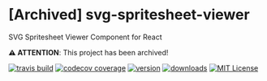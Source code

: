 # [Archived] svg-spritesheet-viewer
SVG Spritesheet Viewer Component for React

 **⚠️ ATTENTION**: This project has been archived!

[![travis build](https://img.shields.io/travis/zlypher/svg-spritesheet-viewer.svg?style=flat-square)](https://travis-ci.org/zlypher/svg-spritesheet-viewer)
[![codecov coverage](https://img.shields.io/codecov/c/github/zlypher/svg-spritesheet-viewer.svg?style=flat-square)](https://codecov.io/github/zlypher/svg-spritesheet-viewer)
[![version](https://img.shields.io/npm/v/svg-spritesheet-viewer.svg?style=flat-square)](http://npm.im/svg-spritesheet-viewer)
[![downloads](https://img.shields.io/npm/dm/svg-spritesheet-viewer.svg?style=flat-square)](http://npm-stat.com/charts.html?package=svg-spritesheet-viewer&from=2015-08-01)
[![MIT License](https://img.shields.io/npm/l/svg-spritesheet-viewer.svg?style=flat-square)](http://opensource.org/licenses/MIT)
